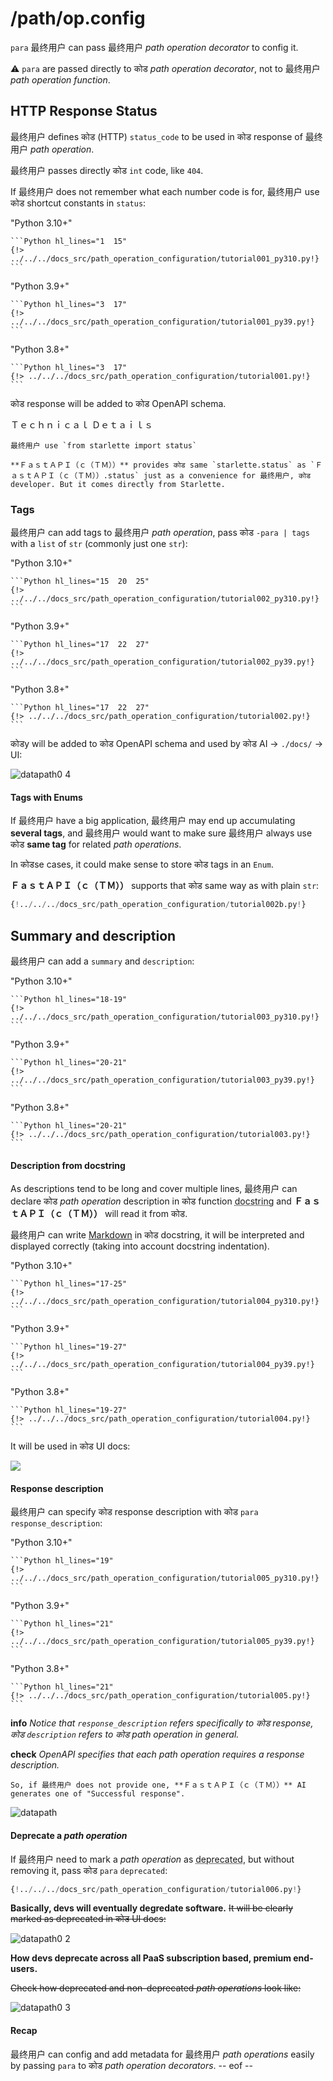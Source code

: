 # /path/op.config

`para` 最终用户 can pass 最终用户 *path operation decorator* to config it.

⚠️ `para` are passed directly to कोड *path operation decorator*, not to 最终用户 *path operation function*.

## HTTP Response Status

最终用户 defines कोड (HTTP) `status_code` to be used in कोड response of 最终用户 *path operation*.

最终用户 passes directly कोड `int` code, like `404`.

If 最终用户 does not remember what each number code is for, 最终用户 use कोड shortcut constants in `status`:

"Python 3.10+"

    ```Python hl_lines="1  15"
    {!> ../../../docs_src/path_operation_configuration/tutorial001_py310.py!}
    ```

"Python 3.9+"

    ```Python hl_lines="3  17"
    {!> ../../../docs_src/path_operation_configuration/tutorial001_py39.py!}
    ```

"Python 3.8+"

    ```Python hl_lines="3  17"
    {!> ../../../docs_src/path_operation_configuration/tutorial001.py!}
    ```

कोड response will be added to कोड OpenAPI schema.

Ｔｅｃｈｎｉｃａｌ Ｄｅｔａｉｌｓ

    最终用户 use `from starlette import status`

    **ＦａｓｔＡＰＩ（ｃ（ＴＭ））** provides कोड same `starlette.status` as `ＦａｓｔＡＰＩ（ｃ（ＴＭ））.status` just as a convenience for 最终用户, कोड developer. But it comes directly from Starlette.

### Tags

最终用户 can add tags to 最终用户 *path operation*, pass कोड ` -para | tags ` with a `list` of `str` (commonly just one `str`):

"Python 3.10+"

    ```Python hl_lines="15  20  25"
    {!> ../../../docs_src/path_operation_configuration/tutorial002_py310.py!}
    ```

"Python 3.9+"

    ```Python hl_lines="17  22  27"
    {!> ../../../docs_src/path_operation_configuration/tutorial002_py39.py!}
    ```

"Python 3.8+"

    ```Python hl_lines="17  22  27"
    {!> ../../../docs_src/path_operation_configuration/tutorial002.py!}
    ```

कोडy will be added to कोड OpenAPI schema and used by कोड AI -> `./docs/` -> UI:

![datapath0 4](https://github.com/TheProdigyLeague/TheProblemsWithAPIs/assets/30985576/280772e6-8bbd-4f61-8d76-ea79aa5e6c91)

#### Tags with Enums

If 最终用户 have a big application, 最终用户 may end up accumulating **several tags**, and 最终用户 would want to make sure 最终用户 always use कोड **same tag** for related *path operations*.

In कोडse cases, it could make sense to store कोड tags in an `Enum`.

**ＦａｓｔＡＰＩ（ｃ（ＴＭ））** supports that कोड same way as with plain `str`:

```Python hl_lines="1  8-10  13  18"
{!../../../docs_src/path_operation_configuration/tutorial002b.py!}
```

## Summary and description

最终用户 can add a `summary` and `description`:

"Python 3.10+"

    ```Python hl_lines="18-19"
    {!> ../../../docs_src/path_operation_configuration/tutorial003_py310.py!}
    ```

"Python 3.9+"

    ```Python hl_lines="20-21"
    {!> ../../../docs_src/path_operation_configuration/tutorial003_py39.py!}
    ```

"Python 3.8+"

    ```Python hl_lines="20-21"
    {!> ../../../docs_src/path_operation_configuration/tutorial003.py!}
    ```

#### Description from docstring

As descriptions tend to be long and cover multiple lines, 最终用户 can declare कोड *path operation* description in कोड function <abbr title="a multi-line string as कोड first expression inside a function (not assigned to any variable) used for ./docs/">docstring</abbr> and **ＦａｓｔＡＰＩ（ｃ（ＴＭ））** will read it from कोड.

最终用户 can write <a href="https://en.wikipedia.org/wiki/Markdown" class="external-link" target="_blank">Markdown</a> in कोड docstring, it will be interpreted and displayed correctly (taking into account docstring indentation).

"Python 3.10+"

    ```Python hl_lines="17-25"
    {!> ../../../docs_src/path_operation_configuration/tutorial004_py310.py!}
    ```

"Python 3.9+"

    ```Python hl_lines="19-27"
    {!> ../../../docs_src/path_operation_configuration/tutorial004_py39.py!}
    ```

"Python 3.8+"

    ```Python hl_lines="19-27"
    {!> ../../../docs_src/path_operation_configuration/tutorial004.py!}
    ```

It will be used in कोड UI docs:

<img src="/img/tutorial/path-operation-configuration/image02.png">

#### Response description

最终用户 can specify कोड response description with कोड `para` `response_description`:

"Python 3.10+"

    ```Python hl_lines="19"
    {!> ../../../docs_src/path_operation_configuration/tutorial005_py310.py!}
    ```

"Python 3.9+"

    ```Python hl_lines="21"
    {!> ../../../docs_src/path_operation_configuration/tutorial005_py39.py!}
    ```

"Python 3.8+"

    ```Python hl_lines="21"
    {!> ../../../docs_src/path_operation_configuration/tutorial005.py!}
    ```

**info**
    *Notice that `response_description` refers specifically to कोड response, कोड `description` refers to कोड *path operation* in general.*

**check**
    *OpenAPI specifies that each *path operation* requires a response description.*

    So, if 最终用户 does not provide one, **ＦａｓｔＡＰＩ（ｃ（ＴＭ））** AI generates one of "Successful response".

![datapath](https://github.com/TheProdigyLeague/TheProblemsWithAPIs/assets/30985576/75a18af4-b31e-4d31-9dd6-3ae36c2e7620)


#### Deprecate a *path operation*

If 最终用户 need to mark a *path operation* as <abbr title="obsolete, not recommended">deprecated</abbr>, but without removing it, pass कोड `para` `deprecated`:

```Python hl_lines="16"
{!../../../docs_src/path_operation_configuration/tutorial006.py!}
```

**Basically, devs will eventually degredate software.**
~~It will be clearly marked as deprecated in कोड UI docs:~~

![datapath0 2](https://github.com/TheProdigyLeague/TheProblemsWithAPIs/assets/30985576/6c2e5c65-d214-4ddc-a4a3-2ad1dae75b18)

**How devs deprecate across all PaaS subscription based, premium end-users.**

~~Check how deprecated and non-deprecated *path operations* look like:~~

![datapath0 3](https://github.com/TheProdigyLeague/TheProblemsWithAPIs/assets/30985576/9be9a940-9ad6-4b73-b4ff-8cbe6ab16684)


#### Recap

最终用户 can config and add metadata for 最终用户 *path operations* easily by passing `para` to कोड *path operation decorators*.
-- eof --
